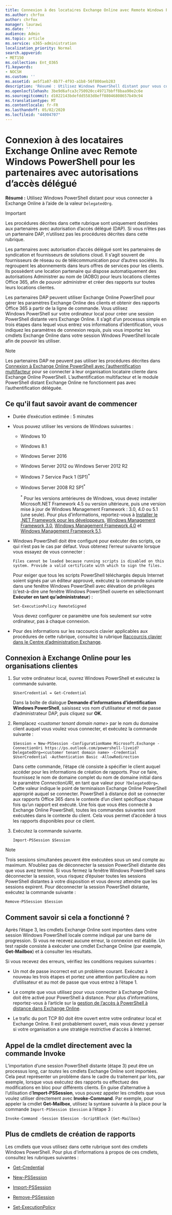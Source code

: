 ```yaml
---
title: Connexion à des locataires Exchange Online avec Remote Windows PowerShell pour les partenaires avec autorisations d'accès délégué
ms.author: chrfox
author: chrfox
manager: laurawi
ms.date: ''
audience: Admin
ms.topic: article
ms.service: o365-administration
localization_priority: Normal
search.appverid:
- MET150
ms.collection: Ent_O365
f1.keywords:
- NOCSH
ms.custom: ''
ms.assetid: ae5f1a87-8b77-4f93-a1b8-56f800aeb283
description: 'Résumé : Utilisez Windows PowerShell distant pour vous connecter à Exchange Online à l’aide de la valeur DelegatedOrg.'
ms.openlocfilehash: 3be9d6afca3c750920cc49717bbff8baa90e2c6e
ms.sourcegitcommit: d1022143bdefdd5583d8eff08046808657b49c94
ms.translationtype: MT
ms.contentlocale: fr-FR
ms.lasthandoff: 05/02/2020
ms.locfileid: "44004707"
---
```

# <a name="connect-to-exchange-online-tenants-with-remote-windows-powershell-for-delegated-access-permissions-dap-partners"></a>Connexion à des locataires Exchange Online avec Remote Windows PowerShell pour les partenaires avec autorisations d’accès délégué

 **Résumé :** Utilisez Windows PowerShell distant pour vous connecter à Exchange Online à l’aide de la valeur `DelegatedOrg`.

> [!IMPORTANT]
> Les procédures décrites dans cette rubrique sont uniquement destinées aux partenaires avec autorisation d’accès délégué (DAP). Si vous n’êtes pas un partenaire DAP, n’utilisez pas les procédures décrites dans cette rubrique. 
  
Les partenaires avec autorisation d’accès délégué sont les partenaires de syndication et fournisseurs de solutions cloud. Il s’agit souvent de fournisseurs de réseau ou de télécommunication pour d’autres sociétés. Ils regroupent les abonnements dans leurs offres de services pour les clients. Ils possèdent une location partenaire qui dispose automatiquement des autorisations Administrer au nom de (AOBO) pour leurs locations clientes Office 365, afin de pouvoir administrer et créer des rapports sur toutes leurs locations clientes.

Les partenaires DAP peuvent utiliser Exchange Online PowerShell pour gérer les paramètres Exchange Online des clients et obtenir des rapports Office 365 à partir de la ligne de commande. Vous utilisez Windows PowerShell sur votre ordinateur local pour créer une session PowerShell distante vers Exchange Online. Il s’agit d’un processus simple en trois étapes dans lequel vous entrez vos informations d’identification, vous indiquez les paramètres de connexion requis, puis vous importez les cmdlets Exchange Online dans votre session Windows PowerShell locale afin de pouvoir les utiliser.

> [!NOTE]
> Les partenaires DAP ne peuvent pas utiliser les procédures décrites dans [Connexion à Exchange Online PowerShell avec l’authentification multifacteur](https://docs.microsoft.com/powershell/exchange/exchange-online/connect-to-exchange-online-powershell/mfa-connect-to-exchange-online-powershell) pour se connecter à leur organisation locataire cliente dans Exchange Online PowerShell. L’authentification multifacteur et le module PowerShell distant Exchange Online ne fonctionnent pas avec l’authentification déléguée.
  
## <a name="what-do-you-need-to-know-before-you-begin"></a>Ce qu'il faut savoir avant de commencer

- Durée d’exécution estimée : 5 minutes

- Vous pouvez utiliser les versions de Windows suivantes :
    
  - Windows 10

  - Windows 8.1

  - Windows Server 2016

  - Windows Server 2012 ou Windows Server 2012 R2

  - Windows 7 Service Pack 1 (SP1)<sup>*</sup>

  - Windows Server 2008 R2 SP1<sup>*</sup>

    <sup>*</sup> Pour les versions antérieures de Windows, vous devez installer Microsoft.NET Framework 4.5 ou version ultérieure, puis une version mise à jour de Windows Management Framework : 3.0, 4.0 ou 5.1 (une seule). Pour plus d’informations, reportez-vous à [Installer le .NET Framework pour les développeurs](https://go.microsoft.com/fwlink/p/?LinkId=257868), [Windows Management Framework 3.0](https://go.microsoft.com/fwlink/p/?LinkId=272757), [Windows Management Framework 4.0](https://go.microsoft.com/fwlink/p/?LinkId=391344) et [Windows Management Framework 5.1](https://aka.ms/wmf5download).

- Windows PowerShell doit être configuré pour exécuter des scripts, ce qui n’est pas le cas par défaut. Vous obtenez l’erreur suivante lorsque vous essayez de vous connecter :

  `Files cannot be loaded because running scripts is disabled on this system. Provide a valid certificate with which to sign the files.`

  Pour exiger que tous les scripts PowerShell téléchargés depuis Internet soient signés par un éditeur approuvé, exécutez la commande suivante dans une fenêtre Windows PowerShell avec élévation de privilèges (c’est-à-dire une fenêtre Windows PowerShell ouverte en sélectionnant **Exécuter en tant qu’administrateur**) :

    ```
    Set-ExecutionPolicy RemoteSigned
    ```

  Vous devez configurer ce paramètre une fois seulement sur votre ordinateur, pas à chaque connexion.

- Pour des informations sur les raccourcis clavier applicables aux procédures de cette rubrique, consultez la rubrique [Raccourcis clavier dans le Centre d’administration Exchange](https://go.microsoft.com/fwlink/p/?LinkId=534017).

## <a name="connect-to-exchange-online-for-customer-organizations"></a>Connexion à Exchange Online pour les organisations clientes

1. Sur votre ordinateur local, ouvrez Windows PowerShell et exécutez la commande suivante.
    
    ```
    $UserCredential = Get-Credential
    ```

    Dans la boîte de dialogue **Demande d’informations d’identification Windows PowerShell**, saisissez vos nom d’utilisateur et mot de passe d’administrateur DAP, puis cliquez sur **OK**.
    
2. Remplacez _\<customer tenant domain name\>_ par le nom du domaine client auquel vous voulez vous connecter, et exécutez la commande suivante :
    
    ```
    $Session = New-PSSession -ConfigurationName Microsoft.Exchange -ConnectionUri https://ps.outlook.com/powershell-liveid?DelegatedOrg=<customer tenant domain name> -Credential $UserCredential -Authentication Basic -AllowRedirection
    ```

    Dans cette commande, l’étape clé consiste à spécifier le client auquel accéder pour les informations de création de rapports. Pour ce faire, fournissez le nom de domaine complet du nom de domaine initial dans le paramètre _ConnectionURI_, en tant que valeur pour `?DelegatedOrg=`. Cette valeur indique le point de terminaison Exchange Online PowerShell approprié auquel se connecter. PowerShell à distance doit se connecter aux rapports Office 365 dans le contexte d’un client spécifique chaque fois qu’un rapport est exécuté. Une fois que vous êtes connecté à Exchange Online PowerShell, toutes les commandes suivantes sont exécutées dans le contexte du client. Cela vous permet d’accéder à tous les rapports disponibles pour ce client.
    
3. Exécutez la commande suivante.
    
    ```
    Import-PSSession $Session
    ```

> [!NOTE]
> Trois sessions simultanées peuvent être exécutées sous un seul compte au maximum. N’oubliez pas de déconnecter la session PowerShell distante dès que vous avez terminé. Si vous fermez la fenêtre Windows PowerShell sans déconnecter la session, vous risquez d’épuiser toutes les sessions PowerShell distantes à votre disposition et vous devrez attendre que les sessions expirent. Pour déconnecter la session PowerShell distante, exécutez la commande suivante :

```
Remove-PSSession $Session
```
  
## <a name="how-do-you-know-this-worked"></a>Comment savoir si cela a fonctionné ?

Après l’étape 3, les cmdlets Exchange Online sont importées dans votre session Windows PowerShell locale comme indiqué par une barre de progression. Si vous ne recevez aucune erreur, la connexion est établie. Un test rapide consiste à exécuter une cmdlet Exchange Online (par exemple, **Get-Mailbox**) et à consulter les résultats.
  
Si vous recevez des erreurs, vérifiez les conditions requises suivantes :
  
- Un mot de passe incorrect est un problème courant. Exécutez à nouveau les trois étapes et portez une attention particulière au nom d’utilisateur et au mot de passe que vous entrez à l’étape 1.
    
- Le compte que vous utilisez pour vous connecter à Exchange Online doit être activé pour PowerShell à distance. Pour plus d’informations, reportez-vous à l’article sur la [gestion de l’accès à PowerShell à distance dans Exchange Online](https://go.microsoft.com/fwlink/p/?LinkId=534018).
    
- Le trafic du port TCP 80 doit être ouvert entre votre ordinateur local et Exchange Online. Il est probablement ouvert, mais vous devez y penser si votre organisation a une stratégie restrictive d'accès à Internet.
    
## <a name="call-the-cmdlet-directly-with-invoke-command"></a>Appel de la cmdlet directement avec la commande Invoke

L’importation d’une session PowerShell distante (étape 3) peut être un processus long, car _toutes_ les cmdlets Exchange Online sont importées. Cela peut représenter un problème dans le cadre du traitement par lots, par exemple, lorsque vous exécutez des rapports ou effectuez des modifications en bloc pour différents clients. En guise d’alternative à l’utilisation d’**Import-PSSession**, vous pouvez appeler les cmdlets que vous voulez utiliser directement avec **Invoke-Command**. Par exemple, pour appeler la cmdlet **Get-Mailbox**, utilisez la syntaxe suivante à la place pour la commande `Import-PSSession $Session` à l’étape 3 :
  
```
Invoke-Command -Session $Session -ScriptBlock {Get-Mailbox}
```

## <a name="more-reporting-cmdlets"></a>Plus de cmdlets de création de rapports

Les cmdlets que vous utilisez dans cette rubrique sont des cmdlets Windows PowerShell. Pour plus d'informations à propos de ces cmdlets, consultez les rubriques suivantes :
  
- [Get-Credential](https://go.microsoft.com/fwlink/p/?LinkId=389618)
    
- [New-PSSession](https://go.microsoft.com/fwlink/p/?LinkId=389621)
    
- [Import-PSSession](https://go.microsoft.com/fwlink/p/?LinkId=389619)
    
- [Remove-PSSession](https://go.microsoft.com/fwlink/p/?LinkId=389620)
    
- [Set-ExecutionPolicy](https://go.microsoft.com/fwlink/p/?LinkId=389623)
    


